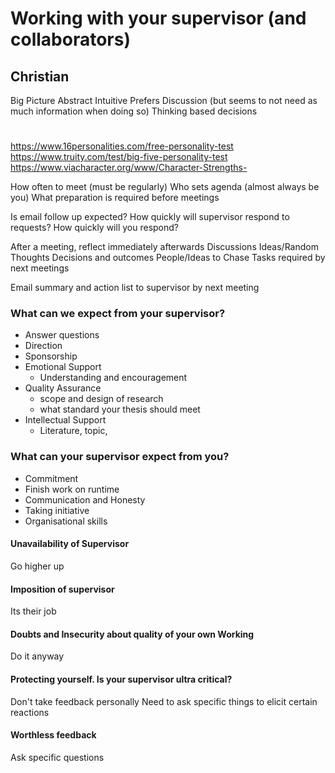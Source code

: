 # Working with your supervisor (and collaborators)

## Christian

Big Picture
Abstract
Intuitive
Prefers Discussion (but seems to not need as much information when doing so)
Thinking based decisions

# 

<https://www.16personalities.com/free-personality-test>
<https://www.truity.com/test/big-five-personality-test>
<https://www.viacharacter.org/www/Character-Strengths->

How often to meet (must be regularly)
Who sets agenda (almost always be you)
What preparation is required before meetings

Is email follow up expected?
How quickly will supervisor respond to requests?
How quickly will you respond?

After a meeting, reflect immediately afterwards
Discussions
Ideas/Random Thoughts
Decisions and outcomes
People/Ideas to Chase
Tasks required by next meetings

Email summary and action list to supervisor by next meeting

### What can we expect from your supervisor?

-   Answer questions
-   Direction
-   Sponsorship
-   Emotional Support
    -   Understanding and encouragement
-   Quality Assurance
    -   scope and design of research
    -   what standard your thesis should meet
-   Intellectual Support
    -   Literature, topic,

### What can your supervisor expect from you?

-   Commitment
-   Finish work on runtime
-   Communication and Honesty
-   Taking initiative
-   Organisational skills

#### Unavailability of Supervisor

Go higher up

#### Imposition of supervisor

Its their job

#### Doubts and Insecurity about quality of your own Working

Do it anyway

#### Protecting yourself. Is your supervisor ultra critical?

Don't take feedback personally
Need to ask specific things to elicit certain reactions

#### Worthless feedback

Ask specific questions

